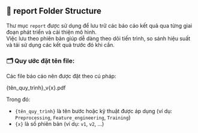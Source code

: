 
## 📁 report Folder Structure

Thư mục `report` được sử dụng để lưu trữ các báo cáo kết quả qua từng giai đoạn phát triển và cải thiện mô hình.  
Việc lưu theo phiên bản giúp dễ dàng theo dõi tiến trình, so sánh hiệu suất và tái sử dụng các kết quả trước đó khi cần.

### 🗂️ Quy ước đặt tên file:
Các file báo cáo nên được đặt theo cú pháp:

{tên_quy_trình}_v{x}.pdf

Trong đó:
- `{tên_quy_trình}` là tên bước hoặc kỹ thuật được áp dụng (ví dụ: `Preprocessing`, `Feature_engineering`, `Training`)
- `{x}` là số phiên bản (ví dụ: `v1`, `v2`, ...)


